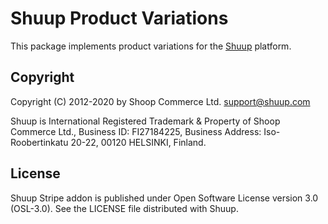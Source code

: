 # Shuup Product Variations

This package implements product variations for the [Shuup](https://shuup.com/) platform.

## Copyright

Copyright (C) 2012-2020 by Shoop Commerce Ltd. <support@shuup.com>

Shuup is International Registered Trademark & Property of Shoop Commerce Ltd.,
Business ID: FI27184225,
Business Address: Iso-Roobertinkatu 20-22, 00120 HELSINKI, Finland.

## License

Shuup Stripe addon is published under Open Software License version 3.0 (OSL-3.0).
See the LICENSE file distributed with Shuup.
